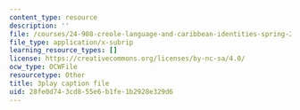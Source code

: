 ```yaml
---
content_type: resource
description: ''
file: /courses/24-908-creole-language-and-caribbean-identities-spring-2017/28fe0d743cd855e6b1fe1b2928e329d6_JDRa0SwOf2k.vtt
file_type: application/x-subrip
learning_resource_types: []
license: https://creativecommons.org/licenses/by-nc-sa/4.0/
ocw_type: OCWFile
resourcetype: Other
title: 3play caption file
uid: 28fe0d74-3cd8-55e6-b1fe-1b2928e329d6
---
```

